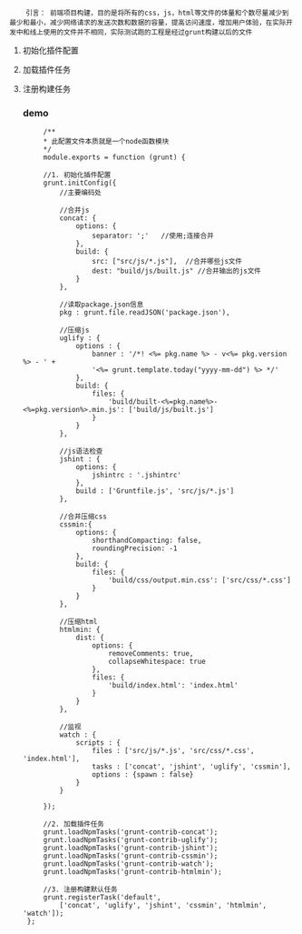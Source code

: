 		引言： 前端项目构建，目的是将所有的css，js，html等文件的体量和个数尽量减少到最少和最小，减少网络请求的发送次数和数据的容量，提高访问速度，增加用户体验，在实际开发中和线上使用的文件并不相同，实际测试跑的工程是经过grunt构建以后的文件

1. 初始化插件配置
2. 加载插件任务
3. 注册构建任务

	### demo

			/**
 			* 此配置文件本质就是一个node函数模块
 			*/
			module.exports = function (grunt) {

		    //1. 初始化插件配置
		    grunt.initConfig({
		        //主要编码处
		
		        //合并js
		        concat: {
		            options: {
		                separator: ';'   //使用;连接合并
		            },
		            build: {
		                src: ["src/js/*.js"],  //合并哪些js文件
		                dest: "build/js/built.js" //合并输出的js文件
		            }
		        },
		
		        //读取package.json信息
		        pkg : grunt.file.readJSON('package.json'),
		
		        //压缩js
		        uglify : {
		            options : {
		                banner : '/*! <%= pkg.name %> - v<%= pkg.version %> - ' +
		                '<%= grunt.template.today("yyyy-mm-dd") %> */'
		            },
		            build: {
		                files: {
		                    'build/built-<%=pkg.name%>-<%=pkg.version%>.min.js': ['build/js/built.js']
		                }
		            }
		        },
		
		        //js语法检查
		        jshint : {
		            options: {
		                jshintrc : '.jshintrc'
		            },
		            build : ['Gruntfile.js', 'src/js/*.js']
		        },
		
		        //合并压缩css
		        cssmin:{
		            options: {
		                shorthandCompacting: false,
		                roundingPrecision: -1
		            },
		            build: {
		                files: {
		                    'build/css/output.min.css': ['src/css/*.css']
		                }
		            }
		        },
		
		        //压缩html
		        htmlmin: {
		            dist: {
		                options: {
		                    removeComments: true,
		                    collapseWhitespace: true
		                },
		                files: {
		                    'build/index.html': 'index.html'
		                }
		            }
		        },
		
		        //监视
		        watch : {
		            scripts : {
		                files : ['src/js/*.js', 'src/css/*.css', 'index.html'],
		                tasks : ['concat', 'jshint', 'uglify', 'cssmin'],
		                options : {spawn : false}
		            }
		        }
		
		    });
		
		    //2. 加载插件任务
		    grunt.loadNpmTasks('grunt-contrib-concat');
		    grunt.loadNpmTasks('grunt-contrib-uglify');
		    grunt.loadNpmTasks('grunt-contrib-jshint');
		    grunt.loadNpmTasks('grunt-contrib-cssmin');
		    grunt.loadNpmTasks('grunt-contrib-watch');
		    grunt.loadNpmTasks('grunt-contrib-htmlmin');
		
		    //3. 注册构建默认任务
		    grunt.registerTask('default',
		        ['concat', 'uglify', 'jshint', 'cssmin', 'htmlmin', 'watch']);
		};

